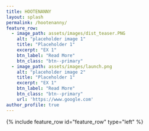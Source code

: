 ```yaml
---
title: HOOTENANNY
layout: splash
permalink: /hootenanny/
feature_row:
  - image_path: assets/images/dist_teaser.PNG
    alt: "placeholder image 1"
    title: "Placeholder 1"
    excerpt: "EX 1"
    btn_label: "Read More"
    btn_class: "btn--primary"
  - image_path: assets/images/launch.png
    alt: "placeholder image 2"
    title: "Placeholder 1"
    excerpt: "EX 1"
    btn_label: "Read More"
    btn_class: "btn--primary"
    url: 'https://www.google.com'
author_profile: true
---
```

{% include feature_row id="feature_row" type="left" %}
